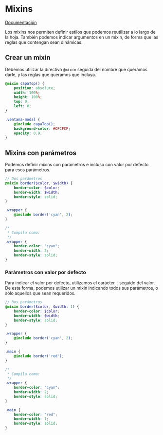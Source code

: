 # Mixins

[Documentación](<https://sass-lang.com/documentation/file.SASS_REFERENCE.html#mixins>)

Los mixins nos permiten definir estilos que podemos reutilizar a lo largo de la hoja. También podemos indicar argumentos en un mixin, de forma que las reglas que contengan sean dinámicas.

## Crear un mixin

Debemos utilizar la directiva `@mixin` seguida del nombre que queramos darle, y las reglas que queramos que incluya.

```scss
@mixin capaTop() {
    position: absolute;
    width: 100%;
    height: 100%;
    top: 0;
    left: 0;
}

.ventana-modal {
    @include capaTop();
    background-color: #CFCFCF;
    opacity: 0.9;
}
```

## Mixins con parámetros

Podemos definir mixins con parámetros e incluso con valor por defecto para esos parámetros.

```scss
// Dos parámetros
@mixin border($color, $width) {
	border-color: $color;
	border-width: $width;
	border-style: solid;
}

.wrapper {
	@include border('cyan', 2);
}

/*
 * Compila como:
 */
.wrapper {
	border-color: "cyan";
	border-width: 2;
	border-style: solid;
}
```

### Parámetros con valor por defecto

Para indicar el valor por defecto, utilizamos el carácter `:` seguido del valor. De esta forma, podemos utilizar un mixin indicando todos sus parámetros, o sólo aquellos que sean requeridos.

```scss
// Dos parámetros
@mixin border($color, $width: 1) {
	border-color: $color;
	border-width: $width;
	border-style: solid;
}

.wrapper {
	@include border('cyan', 2);
}

.main {
	@include border('red');
}

/*
 * Compila como:
 */
.wrapper {
	border-color: "cyan";
	border-width: 2;
	border-style: solid;
}

.main {
	border-color: "red";
	border-width: 1;
	border-style: solid;
}
```